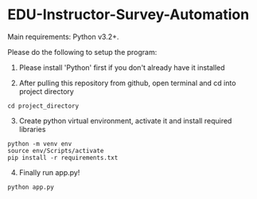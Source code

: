 # EDU-Instructor-Survey-Automation

Main requirements: Python v3.2+.

Please do the following to setup the program:
1. Please install 'Python' first if you don't already have it installed

2. After pulling this repository from github, open terminal and cd into project directory
```
cd project_directory
```

3. Create python virtual environment, activate it and install required libraries
```
python -m venv env 
source env/Scripts/activate
pip install -r requirements.txt
```
4. Finally run app.py!
```
python app.py
```